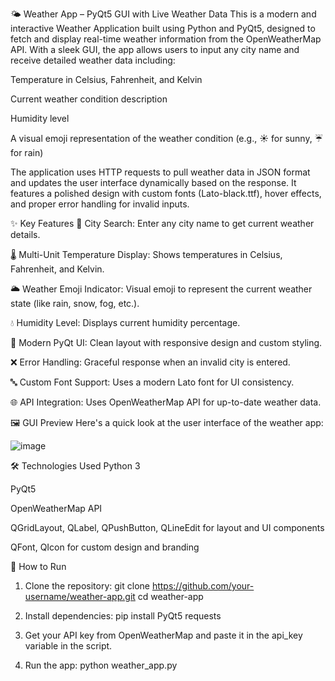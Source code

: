 🌤️ Weather App – PyQt5 GUI with Live Weather Data
This is a modern and interactive Weather Application built using Python and PyQt5, designed to fetch and display real-time weather information from the OpenWeatherMap API. With a sleek GUI, the app allows users to input any city name and receive detailed weather data including:

Temperature in Celsius, Fahrenheit, and Kelvin

Current weather condition description

Humidity level

A visual emoji representation of the weather condition (e.g., ☀️ for sunny, ☔ for rain)

The application uses HTTP requests to pull weather data in JSON format and updates the user interface dynamically based on the response. It features a polished design with custom fonts (Lato-black.ttf), hover effects, and proper error handling for invalid inputs.

✨ Key Features
🧭 City Search: Enter any city name to get current weather details.

🌡️ Multi-Unit Temperature Display: Shows temperatures in Celsius, Fahrenheit, and Kelvin.

🌥️ Weather Emoji Indicator: Visual emoji to represent the current weather state (like rain, snow, fog, etc.).

💧 Humidity Level: Displays current humidity percentage.

🎨 Modern PyQt UI: Clean layout with responsive design and custom styling.

❌ Error Handling: Graceful response when an invalid city is entered.

🔤 Custom Font Support: Uses a modern Lato font for UI consistency.

🌐 API Integration: Uses OpenWeatherMap API for up-to-date weather data.

🖼️ GUI Preview
Here's a quick look at the user interface of the weather app:

![image](https://github.com/user-attachments/assets/e43f640c-f93a-45e9-baea-f3c20607fcd9)

🛠️ Technologies Used
Python 3

PyQt5

OpenWeatherMap API

QGridLayout, QLabel, QPushButton, QLineEdit for layout and UI components

QFont, QIcon for custom design and branding

🚀 How to Run
1. Clone the repository:
  git clone https://github.com/your-username/weather-app.git
  cd weather-app

2. Install dependencies:
  pip install PyQt5 requests

3. Get your API key from OpenWeatherMap and paste it in the api_key variable in the script.

4. Run the app:
  python weather_app.py
